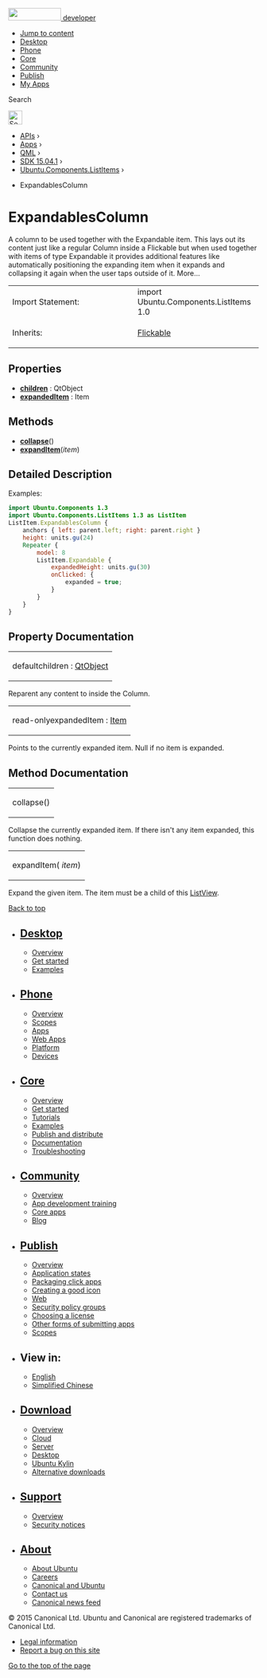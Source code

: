 <a href="https://developer.ubuntu.com/" class="logo-ubuntu"><img src="https://developer.ubuntu.com/assets/sites/ubuntu/latest/u/img/logos/logo-ubuntu-orange.svg" width="106" height="25" /> <span>developer</span></a>

-   [Jump to content](index.html#main-content)
-   [Desktop](https://developer.ubuntu.com/en/desktop/)
-   [Phone](https://developer.ubuntu.com/en/phone/)
-   [Core](https://developer.ubuntu.com/core)
-   [Community](https://developer.ubuntu.com/en/community/)
-   [Publish](https://developer.ubuntu.com/en/publish/)
-   [My Apps](https://myapps.developer.ubuntu.com/)

Search

<img src="https://developer.ubuntu.com/assets/sites/ubuntu/latest/u/img/search-white.svg" alt="Search" height="28" />

-   [APIs](../../../../index.html) ›
-   [Apps](../../../index.html) ›
-   [QML](../../index.html) ›
-   [SDK 15.04.1](../index.html) ›
-   [Ubuntu.Components.ListItems](../Ubuntu.Components.ListItems/index.html) ›

<!-- -->

-   ExpandablesColumn

ExpandablesColumn
=================

<span class="subtitle"></span>
A column to be used together with the Expandable item. This lays out its content just like a regular Column inside a Flickable but when used together with items of type Expandable it provides additional features like automatically positioning the expanding item when it expands and collapsing it again when the user taps outside of it. More...

<table>
<colgroup>
<col width="50%" />
<col width="50%" />
</colgroup>
<tbody>
<tr class="odd">
<td>Import Statement:</td>
<td>import Ubuntu.Components.ListItems 1.0</td>
</tr>
<tr class="even">
<td>Inherits:</td>
<td><p><a href="../../sdk-14.10/QtQuick.Flickable/index.html">Flickable</a></p></td>
</tr>
</tbody>
</table>

<span id="properties"></span>
Properties
----------

-   ****[children](index.html#children-prop)**** : QtObject
-   ****[expandedItem](index.html#expandedItem-prop)**** : Item

<span id="methods"></span>
Methods
-------

-   ****[collapse](index.html#collapse-method)****()
-   ****[expandItem](index.html#expandItem-method)****(*item*)

<span id="details"></span>
Detailed Description
--------------------

Examples:

``` qml
import Ubuntu.Components 1.3
import Ubuntu.Components.ListItems 1.3 as ListItem
ListItem.ExpandablesColumn {
    anchors { left: parent.left; right: parent.right }
    height: units.gu(24)
    Repeater {
        model: 8
        ListItem.Expandable {
            expandedHeight: units.gu(30)
            onClicked: {
                expanded = true;
            }
        }
    }
}
```

Property Documentation
----------------------

<table>
<colgroup>
<col width="100%" />
</colgroup>
<tbody>
<tr class="odd">
<td><p><span id="children-prop"></span><span class="qmldefault">default</span><span class="name">children</span> : <span class="type"><a href="../../sdk-14.10/QtQml.QtObject/index.html">QtObject</a></span></p></td>
</tr>
</tbody>
</table>

Reparent any content to inside the Column.

<table>
<colgroup>
<col width="100%" />
</colgroup>
<tbody>
<tr class="odd">
<td><p><span id="expandedItem-prop"></span><span class="qmlreadonly">read-only</span><span class="name">expandedItem</span> : <span class="type"><a href="../../sdk-14.10/QtQuick.Item/index.html">Item</a></span></p></td>
</tr>
</tbody>
</table>

Points to the currently expanded item. Null if no item is expanded.

Method Documentation
--------------------

<table>
<colgroup>
<col width="100%" />
</colgroup>
<tbody>
<tr class="odd">
<td><p><span id="collapse-method"></span><span class="name">collapse</span>()</p></td>
</tr>
</tbody>
</table>

Collapse the currently expanded item. If there isn't any item expanded, this function does nothing.

<table>
<colgroup>
<col width="100%" />
</colgroup>
<tbody>
<tr class="odd">
<td><p><span id="expandItem-method"></span><span class="name">expandItem</span>( <em>item</em>)</p></td>
</tr>
</tbody>
</table>

Expand the given item. The item must be a child of this [ListView](../../sdk-14.10/QtQuick.ListView/index.html).

[Back to top](index.html#)

-   [Desktop](https://developer.ubuntu.com/en/desktop/)
    ---------------------------------------------------

    -   [Overview](https://developer.ubuntu.com/en/desktop/)
    -   [Get started](http://snapcraft.io/?utm_source=developer.ubuntu.com&utm_medium=devportal&utm_term=snaps%20snapcraft%20desktop&utm_content=menu&utm_campaign=duc_snappers)
    -   [Examples](https://github.com/ubuntu/snappy-playpen)

-   [Phone](https://developer.ubuntu.com/en/phone/)
    -----------------------------------------------

    -   [Overview](https://developer.ubuntu.com/en/phone/)
    -   [Scopes](https://developer.ubuntu.com/en/phone/scopes/)
    -   [Apps](https://developer.ubuntu.com/en/phone/apps/)
    -   [Web Apps](https://developer.ubuntu.com/en/phone/web/)
    -   [Platform](https://developer.ubuntu.com/en/phone/platform/)
    -   [Devices](https://developer.ubuntu.com/en/phone/devices/)

-   [Core](https://developer.ubuntu.com/core)
    -----------------------------------------

    -   [Overview](https://developer.ubuntu.com/core)
    -   [Get started](https://developer.ubuntu.com/core/get-started)
    -   [Tutorials](https://developer.ubuntu.com/core/tutorials)
    -   [Examples](https://developer.ubuntu.com/core/examples)
    -   [Publish and distribute](https://developer.ubuntu.com/core/publish-and-distribute)
    -   [Documentation](https://developer.ubuntu.com/core/documentation)
    -   [Troubleshooting](https://developer.ubuntu.com/core/troubleshooting)

-   [Community](https://developer.ubuntu.com/en/community/)
    -------------------------------------------------------

    -   [Overview](https://developer.ubuntu.com/en/community/)
    -   [App development training](https://developer.ubuntu.com/en/community/training/)
    -   [Core apps](https://developer.ubuntu.com/en/community/core-apps/)
    -   [Blog](https://developer.ubuntu.com/en/community/blog/)

-   [Publish](https://developer.ubuntu.com/en/publish/)
    ---------------------------------------------------

    -   [Overview](https://developer.ubuntu.com/en/publish/)
    -   [Application states](https://developer.ubuntu.com/en/publish/application-states/)
    -   [Packaging click apps](https://developer.ubuntu.com/en/publish/packaging-click-apps/)
    -   [Creating a good icon](https://developer.ubuntu.com/en/publish/creating-a-good-icon/)
    -   [Web](https://developer.ubuntu.com/en/publish/web/)
    -   [Security policy groups](https://developer.ubuntu.com/en/publish/security-policy-groups/)
    -   [Choosing a license](https://developer.ubuntu.com/en/publish/choosing-a-license/)
    -   [Other forms of submitting apps](https://developer.ubuntu.com/en/publish/other-forms-of-submitting-apps/)
    -   [Scopes](https://developer.ubuntu.com/en/publish/scopes/)

-   View in:
    --------

    -   [English](index.html "Change to language: English")
    -   [Simplified Chinese](index.html "Change to language: Simplified Chinese")

-   [Download](http://ubuntu.com/download/)
    ---------------------------------------

    -   [Overview](http://ubuntu.com/download)
    -   [Cloud](http://ubuntu.com/download/cloud)
    -   [Server](http://ubuntu.com/download/server)
    -   [Desktop](http://ubuntu.com/download/desktop)
    -   [Ubuntu Kylin](http://ubuntu.com/download/ubuntu-kylin)
    -   [Alternative downloads](http://ubuntu.com/download/alternative-downloads)

-   [Support](http://ubuntu.com/support/)
    -------------------------------------

    -   [Overview](http://ubuntu.com/support)
    -   [Security notices](http://www.ubuntu.com/usn/)

-   [About](http://ubuntu.com/about/)
    ---------------------------------

    -   [About Ubuntu](http://ubuntu.com/about/about-ubuntu)
    -   [Careers](http://www.canonical.com/careers)
    -   [Canonical and Ubuntu](http://ubuntu.com/about/canonical-and-ubuntu)
    -   [Contact us](http://ubuntu.com/about/contact-us)
    -   [Canonical news feed](http://insights.ubuntu.com/feed/)

© 2015 Canonical Ltd. Ubuntu and Canonical are registered trademarks of Canonical Ltd.

-   [Legal information](http://www.ubuntu.com/legal)
-   [Report a bug on this site](https://bugs.launchpad.net/developer-ubuntu-com/)

<span class="accessibility-aid">[Go to the top of the page](index.html#)</span>
